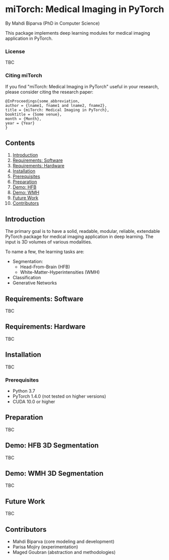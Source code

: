 # miTorch: Medical Imaging in PyTorch
By Mahdi Biparva (PhD in Computer Science)

This package implements deep learning modules for medical imaging application in PyTorch.


### License
TBC

### Citing miTorch
If you find "miTorch: Medical Imaging in PyTorch" useful in your research, please consider citing the research paper:

    @InProceedings{some_abbreviation,
    author = {lname1, fname1 and lname2, fname2},
    title = {miTorch: Medical Imaging in PyTorch},
    booktitle = {Some venue},
    month = {Month},
    year = {Year}
    }

## Contents

1. [Introduction](#introduction)
2. [Requirements: Software](#requirements-software)
3. [Requirements: Hardware](#requirements-hardware)
4. [Installation](#installation)
5. [Prerequisites](#prerequisites)
6. [Preparation](#preparation)
7. [Demo: HFB](#demo-hfb-3d-segmentation)
8. [Demo: WMH](#demo-wmh-3d-segmentation)
9. [Future Work](#future-work)
10. [Contributors](#contributors)

## Introduction
The primary goal is to have a solid, readable, modular, reliable, extendable 
PyTorch package for medical imaging application in deep learning. 
The input is 3D volumes of various modalities. 

To name a few, the learning tasks are:
  * Segmentation:
     * Head-From-Brain (HFB) 
     * White-Matter-Hyperintensities (WMH)
  * Classification
  * Generative Networks 
  
## Requirements: Software
TBC

## Requirements: Hardware
TBC

## Installation
TBC

### Prerequisites
* Python 3.7
* PyTorch 1.4.0 (not tested on higher versions)
* CUDA 10.0 or higher

## Preparation
TBC

## Demo: HFB 3D Segmentation
TBC

## Demo: WMH 3D Segmentation
TBC

## Future Work
TBC

## Contributors
  * Mahdi Biparva (core modeling and development)
  * Parisa Mojiry (experimentation)
  * Maged Goubran (abstraction and methodologies)
